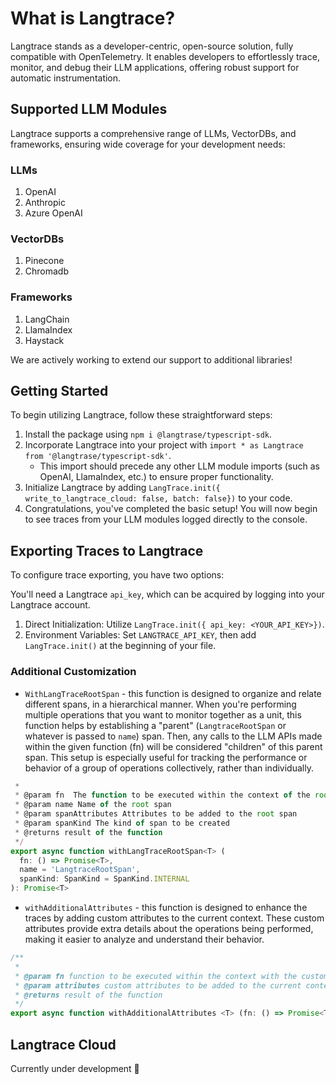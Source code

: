 # What is Langtrace?

Langtrace stands as a developer-centric, open-source solution, fully compatible with OpenTelemetry. It enables developers to effortlessly trace, monitor, and debug their LLM applications, offering robust support for automatic instrumentation.

## Supported LLM Modules

Langtrace supports a comprehensive range of LLMs, VectorDBs, and frameworks, ensuring wide coverage for your development needs:

### LLMs

1. OpenAI
2. Anthropic
3. Azure OpenAI

### VectorDBs

1. Pinecone
2. Chromadb

### Frameworks

1. LangChain
2. LlamaIndex
3. Haystack

We are actively working to extend our support to additional libraries!

## Getting Started

To begin utilizing Langtrace, follow these straightforward steps:

1. Install the package using `npm i @langtrase/typescript-sdk`.
2. Incorporate Langtrace into your project with `import * as Langtrace from '@langtrase/typescript-sdk'`.
   - This import should precede any other LLM module imports (such as OpenAI, LlamaIndex, etc.) to ensure proper functionality.
3. Initialize Langtrace by adding `LangTrace.init({ write_to_langtrace_cloud: false, batch: false})` to your code.
4. Congratulations, you've completed the basic setup! You will now begin to see traces from your LLM modules logged directly to the console.

## Exporting Traces to Langtrace

To configure trace exporting, you have two options:

You'll need a Langtrace `api_key`, which can be acquired by logging into your Langtrace account.

1. Direct Initialization: Utilize `LangTrace.init({ api_key: <YOUR_API_KEY>})`.
2. Environment Variables: Set `LANGTRACE_API_KEY`, then add `LangTrace.init()` at the beginning of your file.

### Additional Customization

- `WithLangTraceRootSpan` - this function is designed to organize and relate different spans, in a hierarchical manner. When you're performing multiple operations that you want to monitor together as a unit, this function helps by establishing a "parent" (`LangtraceRootSpan` or whatever is passed to `name`) span. Then, any calls to the LLM APIs made within the given function (fn) will be considered "children" of this parent span. This setup is especially useful for tracking the performance or behavior of a group of operations collectively, rather than individually.

``` typescript
 *
 * @param fn  The function to be executed within the context of the root span
 * @param name Name of the root span
 * @param spanAttributes Attributes to be added to the root span
 * @param spanKind The kind of span to be created
 * @returns result of the function
 */
export async function withLangTraceRootSpan<T> (
  fn: () => Promise<T>,
  name = 'LangtraceRootSpan',
  spanKind: SpanKind = SpanKind.INTERNAL
): Promise<T>
```

- `withAdditionalAttributes` - this function is designed to enhance the traces by adding custom attributes to the current context. These custom attributes provide extra details about the operations being performed, making it easier to analyze and understand their behavior.

``` typescript
/**
 *
 * @param fn function to be executed within the context with the custom attributes added to the current context
 * @param attributes custom attributes to be added to the current context
 * @returns result of the function
 */
export async function withAdditionalAttributes <T> (fn: () => Promise<T>, attributes: Partial<LLMSpanAttributes>): Promise<T>

```

## Langtrace Cloud

Currently under development 🚧
